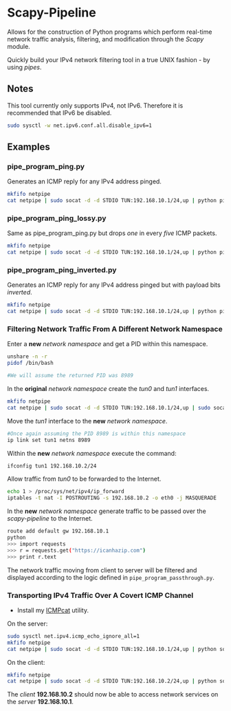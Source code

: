 # Scapy-Pipeline

Allows for the construction of Python programs which perform real-time
network traffic analysis, filtering, and modification through the
*Scapy* module.

Quickly build your IPv4 network filtering tool in a true UNIX
fashion - by using *pipes*.

## Notes

This tool currently only supports IPv4, not IPv6. Therefore it is
recommended that IPv6 be disabled.

```bash
sudo sysctl -w net.ipv6.conf.all.disable_ipv6=1
```

## Examples

### pipe_program_ping.py

Generates an ICMP reply for any IPv4 address pinged.

```bash
mkfifo netpipe
cat netpipe | sudo socat -d -d STDIO TUN:192.168.10.1/24,up | python pipe_program_ping.py > netpipe
```

### pipe_program_ping_lossy.py

Same as pipe_program_ping.py but drops *one* in every *five* ICMP packets.

```bash
mkfifo netpipe
cat netpipe | sudo socat -d -d STDIO TUN:192.168.10.1/24,up | python pipe_program_ping_lossy.py > netpipe
```

### pipe_program_ping_inverted.py

Generates an ICMP reply for any IPv4 address pinged but with payload bits *inverted*.

```bash
mkfifo netpipe
cat netpipe | sudo socat -d -d STDIO TUN:192.168.10.1/24,up | python pipe_program_ping_inverted.py > netpipe
```

### Filtering Network Traffic From A Different Network Namespace

Enter a **new** *network namespace* and get a PID within this namespace.

```bash
unshare -n -r
pidof /bin/bash

#We will assume the returned PID was 8989
```

In the **original** *network namespace* create the *tun0* and *tun1* interfaces.

```bash
mkfifo netpipe
cat netpipe | sudo socat -d -d STDIO TUN:192.168.10.1/24,up | sudo socat -d -d STDIO TUN:192.168.10.2/24,up | python pipe_program_passthrough.py > netpipe
```

Move the *tun1* interface to the **new** *network namespace*.

```bash
#Once again assuming the PID 8989 is within this namespace
ip link set tun1 netns 8989
```

Within the **new** *network namespace* execute the command:

```bash
ifconfig tun1 192.168.10.2/24
```

Allow traffic from *tun0* to be forwarded to the Internet.

```bash
echo 1 > /proc/sys/net/ipv4/ip_forward
iptables -t nat -I POSTROUTING -s 192.168.10.2 -o eth0 -j MASQUERADE
```

In the **new** *network namespace* generate traffic to be passed over
the *scapy-pipeline* to the Internet.

```bash
route add default gw 192.168.10.1
python
>>> import requests
>>> r = requests.get("https://icanhazip.com")
>>> print r.text
```

The network traffic moving from client to server will be filtered and
displayed according to the logic defined in `pipe_program_passthrough.py`.


### Transporting IPv4 Traffic Over A Covert ICMP Channel

- Install my [ICMPcat](https://github.com/IntegralProgrammer/ICMPcat) utility.

On the server:

```bash
sudo sysctl net.ipv4.icmp_echo_ignore_all=1
mkfifo netpipe
cat netpipe | sudo socat -d -d STDIO TUN:192.168.10.1/24,up | python socat2b64line.py | sudo python icmpcat_server.py | python b64line2socat.py > netpipe
```

On the client:

```bash
mkfifo netpipe
cat netpipe | sudo socat -d -d STDIO TUN:192.168.10.2/24,up | python socat2b64line.py | sudo python icmpcat_client.py <PUBLIC IP OF SERVER> 0.01 | python b64line2socat.py > netpipe
```

The *client* **192.168.10.2** should now be able to access network services on the *server* **192.168.10.1**.
